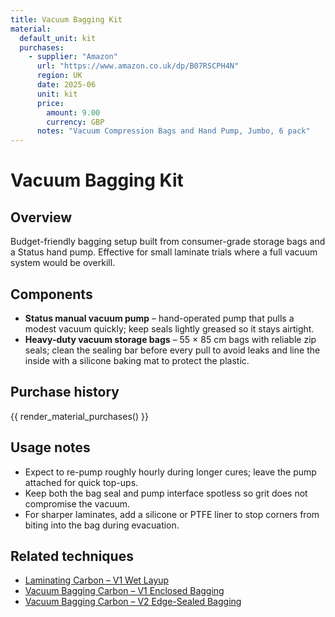 ```yaml
---
title: Vacuum Bagging Kit
material:
  default_unit: kit
  purchases:
    - supplier: "Amazon"
      url: "https://www.amazon.co.uk/dp/B07RSCPH4N"
      region: UK
      date: 2025-06
      unit: kit
      price:
        amount: 9.00
        currency: GBP
      notes: "Vacuum Compression Bags and Hand Pump, Jumbo, 6 pack"
---
```

# Vacuum Bagging Kit

## Overview
Budget-friendly bagging setup built from consumer-grade storage bags and a Status hand pump. Effective for small laminate
trials where a full vacuum system would be overkill.

## Components
- **Status manual vacuum pump** – hand-operated pump that pulls a modest vacuum quickly; keep seals lightly greased so it
  stays airtight.
- **Heavy-duty vacuum storage bags** – 55 × 85 cm bags with reliable zip seals; clean the sealing bar before every pull to
  avoid leaks and line the inside with a silicone baking mat to protect the plastic.

## Purchase history

{{ render_material_purchases() }}

## Usage notes
- Expect to re-pump roughly hourly during longer cures; leave the pump attached for quick top-ups.
- Keep both the bag seal and pump interface spotless so grit does not compromise the vacuum.
- For sharper laminates, add a silicone or PTFE liner to stop corners from biting into the bag during evacuation.

## Related techniques
- [Laminating Carbon – V1 Wet Layup](../techniques/laminating-carbon/v1/wet-layup.md)
- [Vacuum Bagging Carbon – V1 Enclosed Bagging](../techniques/vacuum-bagging-carbon/v1/enclosed-bagging.md)
- [Vacuum Bagging Carbon – V2 Edge-Sealed Bagging](../techniques/vacuum-bagging-carbon/v2/edge-sealed-bagging.md)
